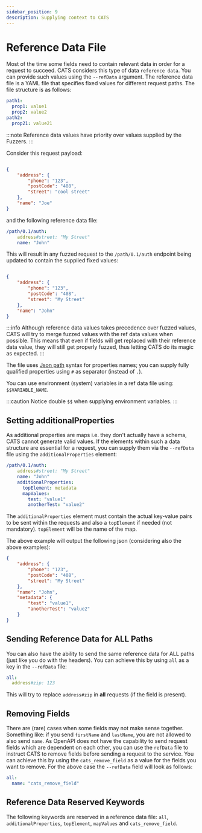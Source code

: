 ```yaml
---
sidebar_position: 9
description: Supplying context to CATS
---
```


# Reference Data File
Most of the time some fields need to contain relevant data in order for a request to succeed. CATS considers this type of data `reference data`. 
You can provide such values using the `--refData` argument. 
The reference data file is a YAML file that specifies fixed values for different request paths. The file structure is as follows:

```yaml
path1:
  prop1: value1
  prop2: value2
path2:
  prop21: value21
```

:::note
Reference data values have priority over values supplied by the Fuzzers.
:::

Consider this request payload:

```json

{
    "address": {
        "phone": "123",
        "postCode": "408",
        "street": "cool street"    
    },
    "name": "Joe"
}

```

and the following reference data file:


```yaml
/path/0.1/auth:
    address#street: "My Street"
    name: "John"
```

This will result in any fuzzed request to the `/path/0.1/auth` endpoint being updated to contain the supplied fixed values:

```json

{
    "address": {
        "phone": "123",
        "postCode": "408",
        "street": "My Street"    
    },
    "name": "John"
}
```

:::info
Although reference data values takes precedence over fuzzed values, CATS will try to merge fuzzed values with the ref data values when possible. 
This means that even if fields will get replaced with their reference data value, they will still get properly fuzzed, thus letting CATS do its magic as expected.
:::

The file uses [Json path](https://github.com/json-path/JsonPath) syntax for properties names; you can supply fully qualified properties using `#` as separator (instead of `.`).

You can use environment (system) variables in a ref data file using: `$$VARIABLE_NAME`.

:::caution
Notice double `$$` when supplying environment variables.
:::

## Setting additionalProperties
As additional properties are maps i.e. they don't actually have a schema, CATS cannot generate valid values. If the elements within such a data structure are essential for a request,
you can supply them via the `--refData` file using the `additionalProperties` element:

```yaml
/path/0.1/auth:
    address#street: "My Street"
    name: "John"
    additionalProperties:
      topElement: metadata
      mapValues:
        test: "value1"
        anotherTest: "value2"
```

The `additionalProperties` element must contain the actual key-value pairs to be sent within the requests and also a `topElement` if needed (not mandatory). `topElement` will be the name of the map.

The above example will output the following json (considering also the above examples):

```json
{
    "address": {
        "phone": "123",
        "postCode": "408",
        "street": "My Street"    
    },
    "name": "John",
    "metadata": {
        "test": "value1",
        "anotherTest": "value2"
    }   
}
```

## Sending Reference Data for ALL Paths
You can also have the ability to send the same reference data for ALL paths (just like you do with the headers). You can achieve this by using `all` as a key in the `--refData` file:

```yaml
all:
  address#zip: 123
```
This will try to replace `address#zip` in **all** requests (if the field is present).

## Removing Fields
There are (rare) cases when some fields may not make sense together. Something like: if you send `firstName` and `lastName`, you are not allowed to also send `name`.
As OpenAPI does not have the capability to send request fields which are dependent on each other, you can use the `refData` file to instruct CATS to remove fields before sending a request to the service.
You can achieve this by using the `cats_remove_field` as a value for the fields you want to remove. For the above case the `--refData` field will look as follows:

```yaml
all:
  name: "cats_remove_field"
```

## Reference Data Reserved Keywords
The following keywords are reserved in a reference data file: `all`, `additionalProperties`, `topElement`, `mapValues` and `cats_remove_field`.
